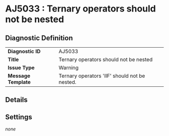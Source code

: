 # AJ5033 : Ternary operators should not be nested

## Diagnostic Definition

<table>
  <tr>
    <td class="header"><b>Diagnostic ID</b></td>
    <td>AJ5033</td>
  </tr>
  <tr>
    <td class="header"><b>Title</b></td>
    <td>Ternary operators should not be nested</td>
  </tr>
  <tr>
    <td class="header"><b>Issue Type</b></td>
    <td>Warning</td>
  </tr>
  <tr>
    <td class="header"><b>Message Template</b></td>
    <td>Ternary operators 'IIF' should not be nested.</td>
  </tr>
  
</table>

## Details



## Settings

*none*

